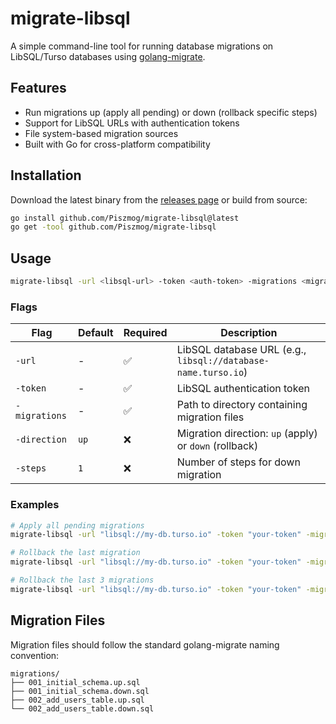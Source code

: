 # migrate-libsql

A simple command-line tool for running database migrations on LibSQL/Turso databases using [golang-migrate](https://github.com/golang-migrate/migrate).

## Features

- Run migrations up (apply all pending) or down (rollback specific steps)
- Support for LibSQL URLs with authentication tokens
- File system-based migration sources
- Built with Go for cross-platform compatibility

## Installation

Download the latest binary from the [releases page](https://github.com/Piszmog/migrate-libsql/releases) or build from source:

```bash
go install github.com/Piszmog/migrate-libsql@latest
go get -tool github.com/Piszmog/migrate-libsql
```

## Usage

```bash
migrate-libsql -url <libsql-url> -token <auth-token> -migrations <migrations-dir> [options]
```

### Flags

| Flag | Default | Required | Description |
|------|---------|----------|-------------|
| `-url` | - | ✅ | LibSQL database URL (e.g., `libsql://database-name.turso.io`) |
| `-token` | - | ✅ | LibSQL authentication token |
| `-migrations` | - | ✅ | Path to directory containing migration files |
| `-direction` | `up` | ❌ | Migration direction: `up` (apply) or `down` (rollback) |
| `-steps` | `1` | ❌ | Number of steps for down migration |

### Examples

```bash
# Apply all pending migrations
migrate-libsql -url "libsql://my-db.turso.io" -token "your-token" -migrations "./migrations"

# Rollback the last migration
migrate-libsql -url "libsql://my-db.turso.io" -token "your-token" -migrations "./migrations" -direction down

# Rollback the last 3 migrations  
migrate-libsql -url "libsql://my-db.turso.io" -token "your-token" -migrations "./migrations" -direction down -steps 3
```

## Migration Files

Migration files should follow the standard golang-migrate naming convention:

```
migrations/
├── 001_initial_schema.up.sql
├── 001_initial_schema.down.sql
├── 002_add_users_table.up.sql
└── 002_add_users_table.down.sql
```

